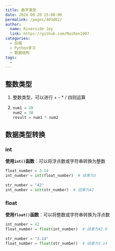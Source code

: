```yaml
---
title: 数字类型
date: 2024-09-20 15:08:00
permalink: /pages/403d62/
author:
  name: Riverside Joy
  link: https://github.com/MaiRen1997
categories:
  - 后端
  - Python学习
  - 数据结构
tags:
  - 
---
```

## 整数类型

1. 整数类型，可以进行 + - * / 四则运算

2. ```python
   num1 = 20
   num2 = 30
   result = num1 * num2
   ```

## 数据类型转换

### int

**使用`int()`函数**：可以将浮点数或字符串转换为整数

```python
float_number = 3.14
int_number = int(float_number)  # 结果为3
 
str_number = "42"
int_number = int(str_number)  # 结果为42
```

### float

**使用`float()`函数**：可以将整数或字符串转换为浮点数

```python
int_number = 42
float_number = float(int_number)  # 结果为42.0
 
str_number = "3.14"
float_number = float(str_number)  # 结果为3.14
```
